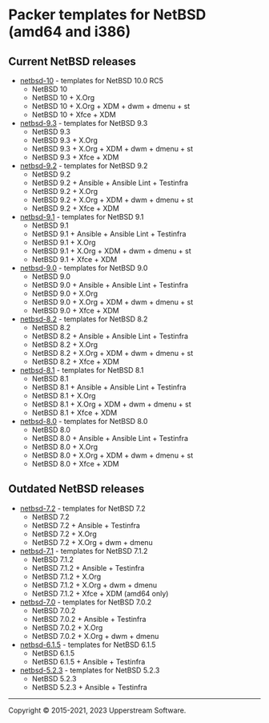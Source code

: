 # Packer templates for NetBSD (amd64 and i386)

## Current NetBSD releases

* [netbsd-10](netbsd-10/README.md) - templates for NetBSD 10.0 RC5
  * NetBSD 10
  * NetBSD 10 + X.Org
  * NetBSD 10 + X.Org + XDM + dwm + dmenu + st
  * NetBSD 10 + Xfce + XDM
* [netbsd-9.3](netbsd-9.3/README.md) - templates for NetBSD 9.3
  * NetBSD 9.3
  * NetBSD 9.3 + X.Org
  * NetBSD 9.3 + X.Org + XDM + dwm + dmenu + st
  * NetBSD 9.3 + Xfce + XDM
* [netbsd-9.2](netbsd-9.2/README.md) - templates for NetBSD 9.2
  * NetBSD 9.2
  * NetBSD 9.2 + Ansible + Ansible Lint + Testinfra
  * NetBSD 9.2 + X.Org
  * NetBSD 9.2 + X.Org + XDM + dwm + dmenu + st
  * NetBSD 9.2 + Xfce + XDM
* [netbsd-9.1](netbsd-9.1/README.md) - templates for NetBSD 9.1
  * NetBSD 9.1
  * NetBSD 9.1 + Ansible + Ansible Lint + Testinfra
  * NetBSD 9.1 + X.Org
  * NetBSD 9.1 + X.Org + XDM + dwm + dmenu + st
  * NetBSD 9.1 + Xfce + XDM
* [netbsd-9.0](netbsd-9.0/README.md) - templates for NetBSD 9.0
  * NetBSD 9.0
  * NetBSD 9.0 + Ansible + Ansible Lint + Testinfra
  * NetBSD 9.0 + X.Org
  * NetBSD 9.0 + X.Org + XDM + dwm + dmenu + st
  * NetBSD 9.0 + Xfce + XDM
* [netbsd-8.2](netbsd-8.2/README.md) - templates for NetBSD 8.2
  * NetBSD 8.2
  * NetBSD 8.2 + Ansible + Ansible Lint + Testinfra
  * NetBSD 8.2 + X.Org
  * NetBSD 8.2 + X.Org + XDM + dwm + dmenu + st
  * NetBSD 8.2 + Xfce + XDM
* [netbsd-8.1](netbsd-8.1/README.md) - templates for NetBSD 8.1
  * NetBSD 8.1
  * NetBSD 8.1 + Ansible + Ansible Lint + Testinfra
  * NetBSD 8.1 + X.Org
  * NetBSD 8.1 + X.Org + XDM + dwm + dmenu + st
  * NetBSD 8.1 + Xfce + XDM
* [netbsd-8.0](netbsd-8.0/README.md) - templates for NetBSD 8.0
  * NetBSD 8.0
  * NetBSD 8.0 + Ansible + Ansible Lint + Testinfra
  * NetBSD 8.0 + X.Org
  * NetBSD 8.0 + X.Org + XDM + dwm + dmenu + st
  * NetBSD 8.0 + Xfce + XDM

## Outdated NetBSD releases

* [netbsd-7.2](netbsd-7.2/README.md) - templates for NetBSD 7.2
  * NetBSD 7.2
  * NetBSD 7.2 + Ansible + Testinfra
  * NetBSD 7.2 + X.Org
  * NetBSD 7.2 + X.Org + dwm + dmenu
* [netbsd-7.1](netbsd-7.1/README.md) - templates for NetBSD 7.1.2
  * NetBSD 7.1.2
  * NetBSD 7.1.2 + Ansible + Testinfra
  * NetBSD 7.1.2 + X.Org
  * NetBSD 7.1.2 + X.Org + dwm + dmenu
  * NetBSD 7.1.2 + Xfce + XDM (amd64 only)
* [netbsd-7.0](netbsd-7.0/README.md) - templates for NetBSD 7.0.2
  * NetBSD 7.0.2
  * NetBSD 7.0.2 + Ansible + Testinfra
  * NetBSD 7.0.2 + X.Org
  * NetBSD 7.0.2 + X.Org + dwm + dmenu
* [netbsd-6.1.5](netbsd-6.1.5/README.md) - templates for NetBSD 6.1.5
  * NetBSD 6.1.5
  * NetBSD 6.1.5 + Ansible + Testinfra
* [netbsd-5.2.3](netbsd-5.2.3/README.md) - templates for NetBSD 5.2.3
  * NetBSD 5.2.3
  * NetBSD 5.2.3 + Ansible + Testinfra

- - -

Copyright &copy; 2015-2021, 2023 Upperstream Software.

